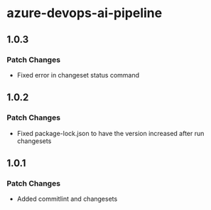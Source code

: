 # azure-devops-ai-pipeline

## 1.0.3

### Patch Changes

- Fixed error in changeset status command

## 1.0.2

### Patch Changes

- Fixed package-lock.json to have the version increased after run changesets

## 1.0.1

### Patch Changes

- Added commitlint and changesets
